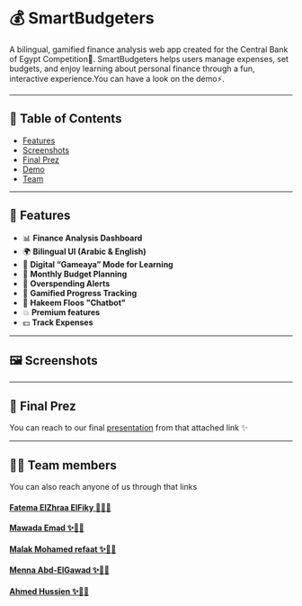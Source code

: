 # 💰 SmartBudgeters

A bilingual, gamified finance analysis web app created for the Central Bank of Egypt Competition🚀. SmartBudgeters helps users manage expenses, set budgets, and enjoy learning about personal finance through a fun, interactive experience.You can have a look on the demo⚡.

---

## 📌 Table of Contents

- [Features](#features)
- [Screenshots](#screenshots)
- [Final Prez](#FinalPrez)
- [Demo](#demo)
- [Team](#team)

---

## 🌟 Features

- 📊 **Finance Analysis Dashboard**
- 🌍 **Bilingual UI (Arabic & English)**
- 🧠 **Digital “Gameaya” Mode for Learning**
- 📅 **Monthly Budget Planning**
- 🔔 **Overspending Alerts**
- 🏅 **Gamified Progress Tracking**
- 🤖 **Hakeem Floos "Chatbot"**
- 💥 **Premium features**
- 💵 **Track Expenses**

---

## 🖼️ Screenshots



---
## 📄 Final Prez
You can reach to our final [presentation](https://prezi.com/view/nyD1rGFZwXeKUIZg18sq/) from that attached link ✨

---

## 👩‍💻 Team members
 You can also reach anyone of us through that links
#### [Fatema ElZhraa ElFiky 🌊👩‍💻](https://github.com/fatema123elfiky)
#### [Mawada Emad ✨👩‍💻](https://github.com/mawadaemad)
#### [Malak Mohamed refaat ✨👩‍💻](https://github.com/malakmohamedrefaat)
#### [Menna Abd-ElGawad ✨👩‍💻](https://github.com/Menna-AbdElGawad)
#### [Ahmed Hussien ✨👨‍💻](https://github.com/ahmed2005hussen)
